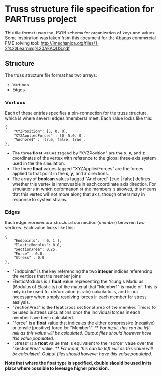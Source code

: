 # Truss structure file specification for PARTruss project
This file format uses the JSON schema for organization of keys and values
Some inspiration was taken from this document for the Abaqus commercial FME solving tool:
http://imechanica.org/files/1-2%20Learning%20ABAQUS.pdf

## Structure
The truss structure file format has two arrays:
* Vertices
* Edges

### Vertices
Each of these entries specifies a pin-connection for the truss structure, which is where several edges (members) meet. Each value looks like this:

	{
		"XYZPosition": [0, 0, 0],
		"XYZAppliedForces" : [0, 5.0, 0],
		"Anchored" : [true, false, true],
	},

* The three __float__ values tagged by "XYZPosition" are the __x__, __y__, and __z__ coordinates of the vertex with reference to the global three-axis system used in the the simulation.
* The three __float__ values tagged "XYZAppliedForces" are the forces applied to that point in the __x__, __y__, and __z__ directions.
* The array of __boolean__ values tagged "Anchored" [true | false] defines whether this vertex is immoveable in each coordinate axis direction. For simulations in which deformation of the members is allowed, this means that this vertex will not move along that axis, though others may in response to system strains.

### Edges
Each edge represents a structural connection (_member_) between two vertices. Each value looks like this:

	{
		"Endpoints": [ 0, 1 ],
		"ElasticModulus": 0.0,
		"SectionArea": 0.25,
		"Force" : 0.0,
		"Stress" : 0.0
	},

* "Endpoints" is the key referencing the two __integer__ indices referencing the vertices that the member joins.
* ElasticModulus is a __float__ value representing the Young's Modulus (Modulus of Elasticity) of the material that "Member1" is made of. This is only to be used for deformation (strain) calculations, and is not necessary when simply resolving forces in each member for stress analysis.
* "SectionArea" is the __float__ cross sectional area of the member. This is to be used in stress calculations once the individual forces in each member have been calculated.
* "Force" is a __float__ value that indicates the either compressive (negative) or tensile (positive) force for "Member1". 
** _For input, this can be left null as this value will be calculated. Output files should however have this value populated._
* "Stress" is a __float__ value that is equivalent to the "Force" value over the "SectionArea" value. 
** _For input, this can be left null as this value will be calculated. Output files should however have this value populated._

__Note that where the float type is specified, double should be used in its place where possible to leverage higher precision.__
